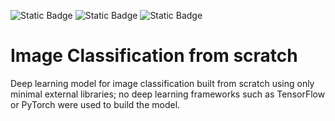 ![Static Badge](https://img.shields.io/badge/python-3.9.18-blue)
![Static Badge](https://img.shields.io/badge/numpy-1.22.3-013243)
![Static Badge](https://img.shields.io/badge/pandas-2.0.3-150458)

# Image Classification from scratch
Deep learning model for image classification built from scratch using only minimal external libraries; no deep learning frameworks such as TensorFlow or PyTorch were used to build the model.

